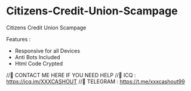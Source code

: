# Citizens-Credit-Union-Scampage
Citizens Credit Union Scampage

Features : 
- Responsive for all Devices
- Anti Bots Included 
- Html Code Crypted

//📲 CONTACT ME HERE  IF YOU NEED HELP
//🔰 ICQ : https://icq.im/XXXCASHOUT
//🔰 TELEGRAM : https://t.me/xxxcashout99
